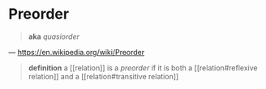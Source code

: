 # Preorder

> **aka** _quasiorder_

&mdash; <https://en.wikipedia.org/wiki/Preorder>

> **definition** a [[relation]] is a _preorder_ if it is both a [[relation#reflexive relation]] and a [[relation#transitive relation]]
